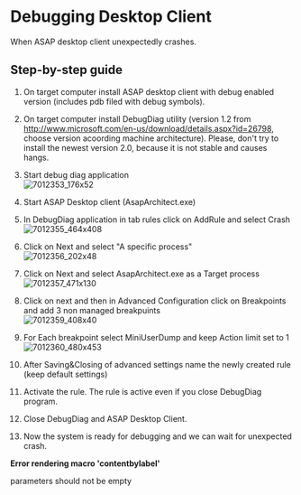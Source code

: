 # Debugging Desktop Client

When ASAP desktop client unexpectedly crashes.

## Step-by-step guide

1.  On target computer install ASAP desktop client with debug enabled version (includes pdb filed with debug symbols).
2.  On target computer install DebugDiag utility (version 1.2 from <http://www.microsoft.com/en-us/download/details.aspx?id=26798>, choose version acoording machine architecture). Please, don't try to install the newest version 2.0, because it is not stable and causes hangs.
3.  Start debug diag application  
    ![7012353_176x52](upload://u5GWvU0fid0EVNeyWyiwK6beYaE.png)
4.  Start ASAP Desktop client (AsapArchitect.exe)
5.  In DebugDiag application in tab rules click on AddRule and select Crash  
    ![7012355_464x408](upload://wdMCEuv7lIqi6rc3x7kjIlFHtYZ.png)
6.  Click on Next and select "A specific process"  
    ![7012356_202x48](upload://sa8aGsuCqKSkxmitDkWGLWm18LZ.png)
7.  Click on Next and select AsapArchitect.exe as a Target process  
    ![7012357_471x130](upload://uo6OBu4lIVkoS1AkTJSdBv8eWbW.png)
8.  Click on next and then in Advanced Configuration click on Breakpoints and add 3 non managed breakpuints  
    ![7012359_408x40](upload://fQR2a7GaAM0LnDSS0ec116IsJ2O.png)  
      
9.  For Each breakpoint select MiniUserDump and keep Action limit set to 1  
    ![7012360_480x453](upload://aYwKdPxjs4yW5igD3OyJeKStB9A.png)
10. After Saving&Closing of advanced settings name the newly created rule (keep default settings)
11. Activate the rule. The rule is active even if you close DebugDiag program.
12. Close DebugDiag and ASAP Desktop Client.
13. Now the system is ready for debugging and we can wait for unexpected crash.  
      

**Error rendering macro 'contentbylabel'**

parameters should not be empty
